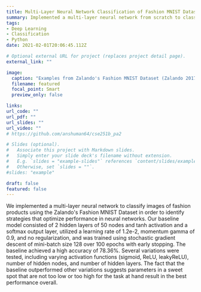 ```yaml
---
title: Multi-Layer Neural Network Classification of Fashion MNIST Dataset
summary: Implemented a multi-layer neural network from scratch to classify images of fashion products using the Zalando's Fashion MNIST Dataset in order to identify strategies that optimize performance. 
tags:
- Deep Learning
- Classification
- Python
date: 2021-02-01T20:06:45.112Z

# Optional external URL for project (replaces project detail page).
external_link: ""

image:
  caption: "Examples from Zalando's Fashion MNIST Dataset (Zalando 2017)."
  filename: featured
  focal_point: Smart
  preview_only: false

links:
url_code: ""
url_pdf: ""
url_slides: ""
url_video: ""
# https://github.com/anshuman64/cse251b_pa2

# Slides (optional).
#   Associate this project with Markdown slides.
#   Simply enter your slide deck's filename without extension.
#   E.g. `slides = "example-slides"` references `content/slides/example-slides.md`.
#   Otherwise, set `slides = ""`.
#slides: "example"

draft: false
featured: false
---
```


We implemented a multi-layer neural network to classify images of fashion products using the Zalando's Fashion MNIST Dataset in order to identify strategies that optimize performance in neural networks. Our baseline model consisted of 2 hidden layers of 50 nodes and tanh activation and a softmax output layer, utilized a learning rate of 1.2e-2, momentum gamma of $0.9$, and no regularization, and was trained using stochastic gradient descent of mini-batch size $128$ over $100$ epochs with early stopping. The baseline achieved a high accuracy of 78.36\%. Several variations were tested, including varying activation functions (sigmoid, ReLU, leakyReLU), number of hidden nodes, and number of hidden layers. The fact that the baseline outperformed other variations suggests parameters in a sweet spot that are not too low or too high for the task at hand result in the best performance overall.